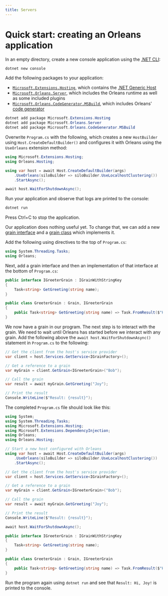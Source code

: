 ```yaml
---
title: Servers
---
```


# Quick start: creating an Orleans application

In an empty directory, create a new console application using the [.NET CLI](https://docs.microsoft.com/dotnet/core/tools/):

``` powershell
dotnet new console
```

Add the following packages to your application:

* [`Microsoft.Extensions.Hosting`](https://www.nuget.org/packages/Microsoft.Extensions.Hosting), which contains the [.NET Generic Host](https://docs.microsoft.com/dotnet/core/extensions/generic-host)
* [`Microsoft.Orleans.Server`](https://www.nuget.org/packages/Microsoft.Orleans.Server), which includes the Orleans runtime as well as some included plugins
* [`Microsoft.Orleans.CodeGenerator.MSBuild`](https://www.nuget.org/packages/Microsoft.Orleans.CodeGenerator.MSBuild), which includes Orleans' [code generator](~/docs/grains/code_generation.md)

``` powershell
dotnet add package Microsoft.Extensions.Hosting
dotnet add package Microsoft.Orleans.Server
dotnet add package Microsoft.Orleans.CodeGenerator.MSBuild
```

Overwrite `Program.cs` with the following, which creates a new `HostBuilder` using `Host.CreateDefaultBuilder()` and configures it with Orleans using the `UseOrleans` extension method:

``` csharp
using Microsoft.Extensions.Hosting;
using Orleans.Hosting;

using var host = await Host.CreateDefaultBuilder(args)
    .UseOrleans(siloBuilder => siloBuilder.UseLocalhostClustering())
    .StartAsync();

await host.WaitForShutdownAsync();
```

Run your application and observe that logs are printed to the console:

``` powershell
dotnet run
```

Press Ctrl+C to stop the application.

Our application does nothing useful yet.
To change that, we can add a new [grain interface](~/docs/grains/grain-interfaces.md) and a [grain class](~/docs/grains/grain-classes.md) which implements it.

Add the following using directives to the top of `Program.cs`:

``` csharp
using System.Threading.Tasks;
using Orleans;
```

Next, add a grain interface and then an implementation of that interface at the bottom of `Program.cs`:

``` csharp
public interface IGreeterGrain : IGrainWithStringKey
{
    Task<string> GetGreeting(string name);
}

public class GreeterGrain : Grain, IGreeterGrain
{
    public Task<string> GetGreeting(string name) => Task.FromResult($"Hi, {name}!");
}
```

We now have a grain in our program.
The next step is to interact with the grain.
We need to wait until Orleans has started before we interact with any grain.
Add the following above the `await host.WaitForShutdownAsync()` statement in `Program.cs` to the following:

``` csharp
// Get the client from the host's service provider
var client = host.Services.GetService<IGrainFactory>();

// Get a reference to a grain
var myGrain = client.GetGrain<IGreeterGrain>("Bob");

// Call the grain
var result = await myGrain.GetGreeting("Joy");

// Print the result
Console.WriteLine($"Result: {result}");
```

The completed `Program.cs` file should look like this:

``` csharp
using System;
using System.Threading.Tasks;
using Microsoft.Extensions.Hosting;
using Microsoft.Extensions.DependencyInjection;
using Orleans;
using Orleans.Hosting;

// Start a new host configured with Orleans
using var host = await Host.CreateDefaultBuilder(args)
    .UseOrleans(siloBuilder => siloBuilder.UseLocalhostClustering())
    .StartAsync();

// Get the client from the host's service provider
var client = host.Services.GetService<IGrainFactory>();

// Get a reference to a grain
var myGrain = client.GetGrain<IGreeterGrain>("Bob");

// Call the grain
var result = await myGrain.GetGreeting("Joy");

// Print the result
Console.WriteLine($"Result: {result}");

await host.WaitForShutdownAsync();

public interface IGreeterGrain : IGrainWithStringKey
{
    Task<string> GetGreeting(string name);
}

public class GreeterGrain : Grain, IGreeterGrain
{
    public Task<string> GetGreeting(string name) => Task.FromResult($"Hi, {name}!");
}
```

Run the program again using `dotnet run` and see that `Result: Hi, Joy!` is printed to the console.
